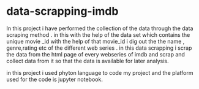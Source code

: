 # data-scrapping-imdb

In this project i have performed the collection of the data through the data scraping method . in this with the help of the data set which contains the unique movie _id with the help of that movie_id i dig out the the name , genre,rating etc of the different web series . in this data scrapping i scrap the data from the html page of every webseries of imdb and scrap and collect data from it so that the data is available for later analysis.

in this project i used phyton language to code my project and the platform used for the code is jupyter notebook.
